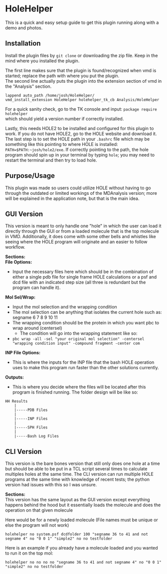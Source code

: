 # HoleHelper

This is a quick and easy setup guide to get this plugin running along with a demo and photos.

## Installation 

Install the plugin files by `git clone` or downloading the zip file.  Keep in the mind where you installed the plugin.

The first line makes sure that the plugin is found/recognized when vmd is started; replace the path with where you put the plugin.  \
The second line actually puts the plugin into the extension section of vmd in the "Analysis" section.
```
lappend auto_path /home/josh/HoleHelper/
vmd_install_extension HoleHelper holehelper_tk_cb Analysis/HoleHelper
```
For a quick sanity check, go to the TK console and input: `package require holehelper` \
which should yield a version number if correctly installed.

Lastly, this needs HOLE2 to be installed and configured for this plugin to work.  If you do not have HOLE2, go to the HOLE website and download it.  The last step is to set the HOLE path in your `.bashrc` file which may be something like this pointing to where HOLE is installed: `PATH=$PATH:~josh/hole2/exe`. If correctly pointing to the path, the hole program should spin up in your terminal by typing `hole`; you may need to restart the terminal and then try to load hole.

## Purpose/Usage
This plugin was made so users could utilize HOLE without having to go through the outdated or limited workings of the MDAnalysis version; more will be explained in the application note, but that is the main idea.

## **GUI Version**
This version is meant to only handle one "hole" in which the user can load it directly through the GUI or from a loaded molecule that is the top molecule in VMD.  Additionally, it does come with some other bells and whistles like seeing where the HOLE program will originate and an easier to follow workflow. 

**Sections:** \
**File Options:**
- Input the necessary files here which should be in the combination of either a single pdb file for single frame HOLE calculations or a psf and dcd file with an indicated step size (all three is redundant but the program can handle it). 

**Mol Sel/Wrap:**
- Input the mol selection and the wrapping condition 
- The mol selection can be anything that isolates the current hole such as: segname 6 7 8 9 10 11
- The wrapping condition should be the protein in which you want pbc to wrap around (centersel)
    - The condition will go into the wrapping statement like so: 
- `pbc wrap -all -sel "your original mol selection" -centersel "wrapping condition input" -compound fragment -center com` 

**INP File Options:**
- This is where the inputs for the INP file that the bash HOLE operation uses to make this program run faster than the other solutions currently. 

**Outputs:**
- This is where you decide where the files will be located after this program is finished running.  The folder design will be like so:
```
HH Results
    |
    |-----PDB Files
    |
    |-----INP Files
    |
    |-----SPH Files
    |
    |-----Bash Log Files
```

## **CLI Version** 
This version is the bare bones version that still only does one hole at a time but should be able to be put in a TCL script several times to calculate multiples holes at the same time. The CLI version can run multiple HOLE programs at the same time with knowledge of recent tests; the python version had issues with this so I was unsure. 

**Sections:** \
This version has the same layout as the GUI version except everything happens behind the hood but it essentially loads the molecule and does the operation on that given molecule

Here would be for a newly loaded molecule (File names must be unique or else the program will not work)
```
holehelper no system.psf dcdfolder 100 "segname 36 to 41 and not segname 4" no "0 0 1" "simple2" no no testfolder
```

Here is an example if you already have a molecule loaded and you wanted to run it on the top mol:
```
holehelper no no no no "segname 36 to 41 and not segname 4" no "0 0 1" "simple2" no no testfolder
```